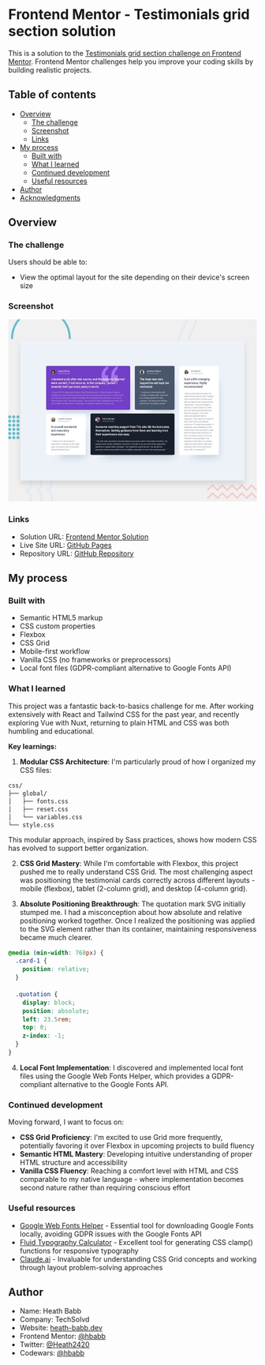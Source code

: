 # Frontend Mentor - Testimonials grid section solution

This is a solution to the [Testimonials grid section challenge on Frontend Mentor](https://www.frontendmentor.io/challenges/testimonials-grid-section-Nnw6J7Un7). Frontend Mentor challenges help you improve your coding skills by building realistic projects.

## Table of contents

- [Overview](#overview)
  - [The challenge](#the-challenge)
  - [Screenshot](#screenshot)
  - [Links](#links)
- [My process](#my-process)
  - [Built with](#built-with)
  - [What I learned](#what-i-learned)
  - [Continued development](#continued-development)
  - [Useful resources](#useful-resources)
- [Author](#author)
- [Acknowledgments](#acknowledgments)

## Overview

### The challenge

Users should be able to:

- View the optimal layout for the site depending on their device's screen size

### Screenshot

![Desktop view of the testimonials grid section](./assets/preview.jpg)

### Links

- Solution URL: [Frontend Mentor Solution](https://www.frontendmentor.io/solutions/testimonials-grid-responsive-design-challenge-7-w-nGtu0xOR)
- Live Site URL: [GitHub Pages](https://hbabb.github.io/frontend-mentor-projects/07-testimonials-grid/)
- Repository URL: [GitHub Repository](https://github.com/hbabb/frontend-mentor-projects/tree/main/07-testimonials-grid)

## My process

### Built with

- Semantic HTML5 markup
- CSS custom properties
- Flexbox
- CSS Grid
- Mobile-first workflow
- Vanilla CSS (no frameworks or preprocessors)
- Local font files (GDPR-compliant alternative to Google Fonts API)

### What I learned

This project was a fantastic back-to-basics challenge for me. After working extensively with React and Tailwind CSS for the past year, and recently exploring Vue with Nuxt, returning to plain HTML and CSS was both humbling and educational.

**Key learnings:**

1. **Modular CSS Architecture**: I'm particularly proud of how I organized my CSS files:

```
css/
├── global/
│   ├── fonts.css
│   ├── reset.css
│   └── variables.css
└── style.css
```

This modular approach, inspired by Sass practices, shows how modern CSS has evolved to support better organization.

2. **CSS Grid Mastery**: While I'm comfortable with Flexbox, this project pushed me to really understand CSS Grid. The most challenging aspect was positioning the testimonial cards correctly across different layouts - mobile (flexbox), tablet (2-column grid), and desktop (4-column grid).

3. **Absolute Positioning Breakthrough**: The quotation mark SVG initially stumped me. I had a misconception about how absolute and relative positioning worked together. Once I realized the positioning was applied to the SVG element rather than its container, maintaining responsiveness became much clearer.

```css
@media (min-width: 768px) {
  .card-1 {
    position: relative;
  }

  .quotation {
    display: block;
    position: absolute;
    left: 23.5rem;
    top: 0;
    z-index: -1;
  }
}
```

4. **Local Font Implementation**: I discovered and implemented local font files using the Google Web Fonts Helper, which provides a GDPR-compliant alternative to the Google Fonts API.

### Continued development

Moving forward, I want to focus on:

- **CSS Grid Proficiency**: I'm excited to use Grid more frequently, potentially favoring it over Flexbox in upcoming projects to build fluency
- **Semantic HTML Mastery**: Developing intuitive understanding of proper HTML structure and accessibility
- **Vanilla CSS Fluency**: Reaching a comfort level with HTML and CSS comparable to my native language - where implementation becomes second nature rather than requiring conscious effort

### Useful resources

- [Google Web Fonts Helper](https://gwfh.mranftl.com/fonts) - Essential tool for downloading Google Fonts locally, avoiding GDPR issues with the Google Fonts API
- [Fluid Typography Calculator](https://royalfig.github.io/fluid-typography-calculator/) - Excellent tool for generating CSS clamp() functions for responsive typography
- [Claude.ai](https://claude.ai) - Invaluable for understanding CSS Grid concepts and working through layout problem-solving approaches

## Author

- Name: Heath Babb
- Company: TechSolvd
- Website: [heath-babb.dev](https://heath-babb.dev)
- Frontend Mentor: [@hbabb](https://www.frontendmentor.io/profile/hbabb)
- Twitter: [@Heath2420](https://x.com/Heath2420)
- Codewars: [@hbabb](https://www.codewars.com/users/hbabb)
